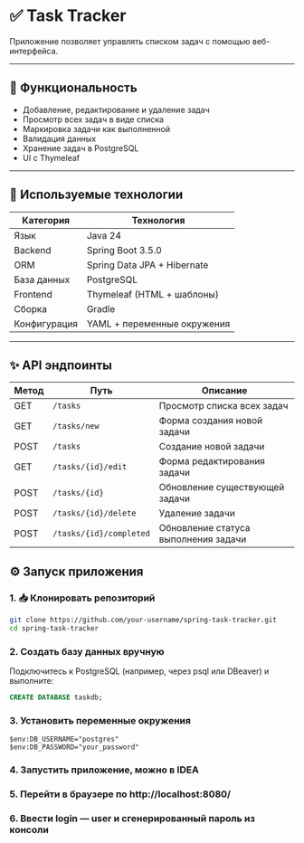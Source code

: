 # ✅ Task Tracker

Приложение позволяет управлять списком задач с помощью веб-интерфейса.

---

## 🚀 Функциональность

- Добавление, редактирование и удаление задач
- Просмотр всех задач в виде списка
- Маркировка задачи как выполненной
- Валидация данных
- Хранение задач в PostgreSQL
- UI с Thymeleaf

---

## 🧰 Используемые технологии

| Категория        | Технология                  |
|------------------|-----------------------------|
| Язык             | Java 24                     |
| Backend          | Spring Boot 3.5.0           |
| ORM              | Spring Data JPA + Hibernate |
| База данных      | PostgreSQL                  |
| Frontend         | Thymeleaf (HTML + шаблоны)  |
| Сборка           | Gradle                      |
| Конфигурация     | YAML + переменные окружения |

---

## ✨ API эндпоинты
| Метод | Путь                     | Описание                            |
|-------|--------------------------|-----------------------------------|
| GET   | `/tasks`                 | Просмотр списка всех задач        |
| GET   | `/tasks/new`             | Форма создания новой задачи       |
| POST  | `/tasks`                 | Создание новой задачи              |
| GET   | `/tasks/{id}/edit`       | Форма редактирования задачи       |
| POST  | `/tasks/{id}`            | Обновление существующей задачи    |
| POST  | `/tasks/{id}/delete`     | Удаление задачи                   |
| POST  | `/tasks/{id}/completed`  | Обновление статуса выполнения задачи |


## ⚙️ Запуск приложения

### 1. 📥 Клонировать репозиторий

```bash
git clone https://github.com/your-username/spring-task-tracker.git
cd spring-task-tracker
```

### 2. Создать базу данных вручную
Подключитесь к PostgreSQL (например, через psql или DBeaver) и выполните:
```sql
CREATE DATABASE taskdb;
```

### 3. Установить переменные окружения
```
$env:DB_USERNAME="postgres"
$env:DB_PASSWORD="your_password"
```

### 4. Запустить приложение, можно в IDEA

### 5. Перейти в браузере по http://localhost:8080/

### 6. Ввести login — user и сгенерированный пароль из консоли

